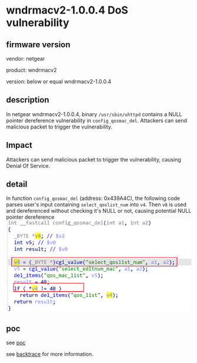 # wndrmacv2-1.0.0.4 DoS vulnerability
## firmware version
vendor: netgear

product: wndrmacv2

version: below or equal wndrmacv2-1.0.0.4

## description
In netgear wndrmacv2-1.0.0.4, binary `/usr/sbin/uhttpd` contains a NULL pointer dereference vulnerability in `config_qosmac_del`. Attackers can send malicious packet to trigger the vulnerability.

## Impact
Attackers can send malicious packet to trigger the vulnerability, causing Denial Of Service.

## detail
In function `config_qosmac_del` (address: 0x439A4C), the following code parses user's input containing `select_qoslist_num` into `v4`. Then `v8` is used and dereferenced without checking it's NULL or not, causing potential NULL pointer dereference
![alt text](image.png)


## poc
see [poc](./poc)

see [backtrace](./backtrace) for more information.
